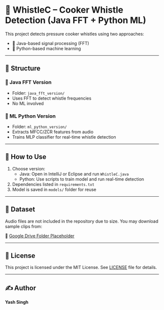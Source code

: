 # 🎯 WhistleC – Cooker Whistle Detection (Java FFT + Python ML)

This project detects pressure cooker whistles using two approaches:
- 🔧 Java-based signal processing (FFT)
- 🤖 Python-based machine learning

---

## 📁 Structure

### 🔧 Java FFT Version
- Folder: `java_fft_version/`
- Uses FFT to detect whistle frequencies
- No ML involved

### 🤖 ML Python Version
- Folder: `ml_python_version/`
- Extracts MFCC/ZCR features from audio
- Trains MLP classifier for real-time whistle detection

---

## 🚀 How to Use

1. Choose version:
   - Java: Open in IntelliJ or Eclipse and run `WhistleC.java`
   - Python: Use scripts to train model and run real-time detection
2. Dependencies listed in `requirements.txt`
3. Model is saved in `models/` folder for reuse

---

## 📄 Dataset

Audio files are not included in the repository due to size. You may download sample clips from:

🔗 [Google Drive Folder Placeholder](https://drive.google.com/drive/folders/1g0p8dNe2xTWcaKZDtPi1t3BY7Fgyd0JJ?usp=sharing)

---

## 📃 License

This project is licensed under the MIT License. See [LICENSE](LICENSE) file for details.

---

## ✍️ Author

**Yash Singh**
